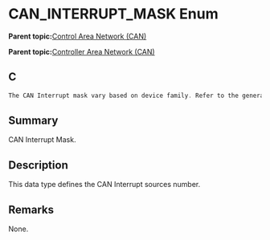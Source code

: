 # CAN\_INTERRUPT\_MASK Enum

**Parent topic:**[Control Area Network \(CAN\)](GUID-B5AC476B-B06A-4C89-AB15-1BB515862877.md)

**Parent topic:**[Controller Area Network \(CAN\)](GUID-F5B9ED1E-1BBD-4120-8CF5-C3104BED03CA.md)

## C

```c
The CAN Interrupt mask vary based on device family. Refer to the generated header file for the actual interrupt mask types and values.
```

## Summary

CAN Interrupt Mask.

## Description

This data type defines the CAN Interrupt sources number.

## Remarks

None.

